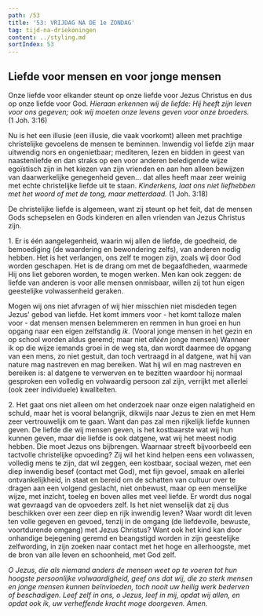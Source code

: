 ```yaml
---
path: /53
title: '53: VRIJDAG NA DE 1e ZONDAG'
tag: tijd-na-driekoningen
content: ../styling.md
sortIndex: 53
---
```


## Liefde voor mensen en voor jonge mensen

Onze liefde voor elkander steunt op onze liefde voor Jezus Christus en dus op onze liefde voor God. _Hieraan erkennen wij de liefde: Hij heeft zijn leven voor ons gegeven; ook wij moeten onze levens geven voor onze broeders._ (1 Joh. 3:16)

Nu is het een illusie (een illusie, die vaak voorkomt) alleen met prachtige christelijke gevoelens de mensen te beminnen. Inwendig vol liefde zijn maar uitwendig nors en ongenietbaar; mediteren, lezen en bidden in geest van naastenliefde en dan straks op een voor anderen beledigende wijze egoïstisch zijn in het kiezen van zijn vrienden en aan hen alleen bewijzen van daarwerkelijke genegenheid geven... dat alles heeft maar zeer weinig met echte christelijke liefde uit te staan. _Kinderkens, laat ons niet liefhebben met het woord of met de tong, maar metterdaad._ (1 Joh. 3:18)

De christelijke liefde is algemeen, want zij steunt op het feit, dat de mensen Gods schepselen en Gods kinderen en allen vrienden van Jezus Christus zijn.

1\. Er is één aangelegenheid, waarin wij allen de liefde, de goedheid, de bemoediging (de waardering en bewondering zelfs), van anderen nodig hebben. Het is het verlangen, ons zelf te mogen zijn, zoals wij door God worden geschapen. Het is de drang om met de begaafdheden, waarmede Hij ons liet geboren worden, te mogen werken. Men kan ook zeggen: de liefde van anderen is voor alle mensen onmisbaar, willen zij tot hun eigen geestelijke volwassenheid geraken.

Mogen wij ons niet afvragen of wij hier misschien niet misdeden tegen Jezus' gebod van liefde. Het komt immers voor - het komt talloze malen voor - dat mensen mensen belemmeren en remmen in hun groei en hun opgang naar een eigen zelfstandig _ik_. (Vooral jonge mensen in het gezin en op school worden aldus geremd; maar niet _alléén_ jonge mensen) Wanneer ik op die wijze iemands groei in de weg sta, dan wordt daarmee de opgang van een mens, zo niet gestuit, dan toch vertraagd in al datgene, wat hij van nature mag nastreven en mag bereiken. Wat hij wil en mag nastreven en bereiken is: al datgene te verwerven en te bezitten waardoor hij normaal gesproken een volledig en volwaardig persoon zal zijn, verrijkt met allerlei
(ook zeer individuele) kwaliteiten.

2\. Het gaat ons niet alleen om het onderzoek naar onze eigen nalatigheid en schuld, maar het is vooral belangrijk, dikwijls naar Jezus te zien en met Hem zeer vertrouwelijk om te gaan. Want dan pas zal men rijkelijk liefde kunnen geven. De liefde die wij mensen geven, is het kostbaarste wat wij hun kunnen geven, maar die liefde is ook datgene, wat wij het meest nodig hebben. Die moet Jezus ons bijbrengen. Waarnaar streeft bijvoorbeeld een tactvolle christelijke opvoeding? Zij wil het kind helpen eens een volwassen, volledig mens te zijn, dat wil zeggen, een kostbaar, sociaal wezen, met een diep inwendig besef (contact met God), met fijn gevoel, smaak en allerlei ontvankelijkheid, in staat en bereid om de schatten van cultuur over te dragen aan een volgend geslacht, niet onbewust, maar op een menselijke wijze, met inzicht, toeleg en boven alles met veel liefde. Er wordt dus nogal wat gevraagd van de opvoeders zelf. Is het niet wenselijk dat zij dus beschikken over een zeer diep en rijk inwendig leven? Waar wordt dit leven ten volle gegeven en gevoed, tenzij in de omgang (de liefdevolle, bewuste, voortdurende omgang) met Jezus Christus? Want ook het kind kan door onhandige bejegening geremd en beangstigd worden in zijn geestelijke zelfwording, in zijn zoeken naar contact met het hoge en allerhoogste, met de bron van alle leven en schoonheid, met God zelf.

_O Jezus, die als niemand anders de mensen weet op te voeren tot hun hoogste persoonlijke volwaardigheid, geef ons dat wij, die zo sterk mensen en jonge mensen kunnen beïnvloeden, toch nooit uw heilig werk bederven of beschadigen. Leef zelf in ons, o Jezus, leef in mij, opdat wij allen, en opdat ook ik, uw verheffende kracht moge doorgeven. Amen._
